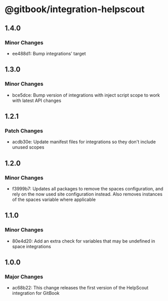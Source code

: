 # @gitbook/integration-helpscout

## 1.4.0

### Minor Changes

-   ee488d1: Bump integrations' target

## 1.3.0

### Minor Changes

-   bce5dce: Bump version of integrations with inject script scope to work with latest API changes

## 1.2.1

### Patch Changes

-   acdb30e: Update manifest files for integrations so they don't include unused scopes

## 1.2.0

### Minor Changes

-   f3999b7: Updates all packages to remove the spaces configuration, and rely on the now used site configuration instead. Also removes instances of the spaces variable where applicable

## 1.1.0

### Minor Changes

-   80e4d20: Add an extra check for variables that may be undefined in space integrations

## 1.0.0

### Major Changes

-   ac68b22: This change releases the first version of the HelpScout integration for GitBook
